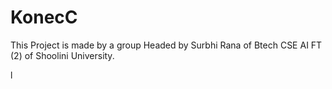 # KonecC
This Project is made by a group Headed by Surbhi Rana of Btech CSE AI FT (2) of Shoolini University.

l